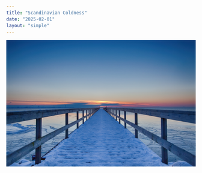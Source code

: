 ```yaml
---
title: "Scandinavian Coldness"
date: "2025-02-01"
layout: "simple"
---
```

![Scandinavian Coldness!](featured.jpg "Scandinavian Coldness")